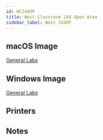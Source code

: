 ```yaml
---
id: WC244OP
title: West Classroom 244 Open Area
sidebar_label: West 244OP
---
```


## macOS Image
[General Labs](image-mac-generallabs.md)

## Windows Image
[General Labs](image-win-generallabs.md)

## Printers

## Notes
